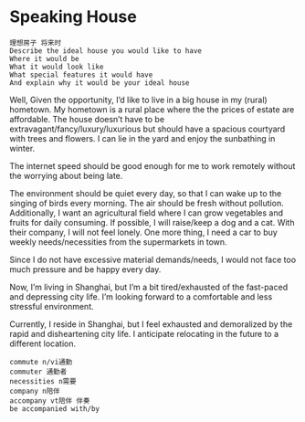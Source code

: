 # Speaking House
```
理想房子 将来时
Describe the ideal house you would like to have
Where it would be
What it would look like
What special features it would have
And explain why it would be your ideal house
```

Well, Given the opportunity, I’d like to live in a big house in my (rural) hometown. My hometown is a rural place where the the prices of estate are affordable. The house doesn’t have to be extravagant/fancy/luxury/luxurious but should have a spacious courtyard with trees and flowers.  I can lie in the yard and enjoy the sunbathing in winter.

The internet speed should be good enough for me to work remotely without the worrying about  being late. 

The environment should be quiet every day, so that I can wake up to the singing of birds every morning. The air should be fresh without pollution.
Additionally, I want an agricultural field where I can grow vegetables and fruits for daily consuming. 
If possible, I will raise/keep a dog and a cat. With their company, I will not feel lonely. 
One more thing, I need a car to buy weekly needs/necessities from the supermarkets in town. 

Since I do not have excessive material demands/needs, I would not face too much pressure and be happy every day.

Now, I’m living in Shanghai, but I’m a bit tired/exhausted of the fast-paced and depressing city life. I’m looking forward to a comfortable and less stressful environment.

Currently, I reside in Shanghai, but I feel exhausted and demoralized by the rapid and disheartening city life. I anticipate relocating in the future to a different location.

````
commute n/vi通勤
commuter 通勤者
necessities n需要
company n陪伴
accompany vt陪伴 伴奏
be accompanied with/by
````

